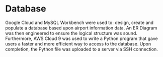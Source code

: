 # Database
Google Cloud and MySQL Workbench were used to: design, create and populate a database based upon airport information data. 
An ER Diagram was then engineered to ensure the logical structure was sound. 
Furthermore, AWS Cloud 9 was used to write a Python program that gave users a faster and more efficient way to access to the database.
Upon completion, the Python file was uploaded to a server via SSH connection.
